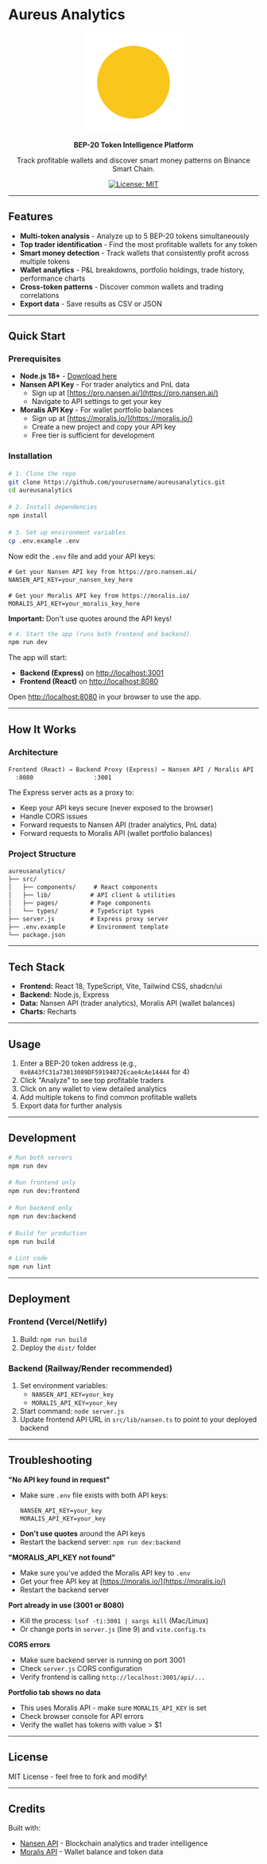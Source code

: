 # Aureus Analytics

<div align="center">
  <img src="public/aureus.png" alt="Aureus Analytics" width="200"/>
  
  **BEP-20 Token Intelligence Platform**
  
  Track profitable wallets and discover smart money patterns on Binance Smart Chain.
  
  [![License: MIT](https://img.shields.io/badge/License-MIT-yellow.svg)](https://opensource.org/licenses/MIT)
</div>

---

## Features

- **Multi-token analysis** - Analyze up to 5 BEP-20 tokens simultaneously
- **Top trader identification** - Find the most profitable wallets for any token
- **Smart money detection** - Track wallets that consistently profit across multiple tokens
- **Wallet analytics** - P&L breakdowns, portfolio holdings, trade history, performance charts
- **Cross-token patterns** - Discover common wallets and trading correlations
- **Export data** - Save results as CSV or JSON

---

## Quick Start

### Prerequisites

- **Node.js 18+** - [Download here](https://nodejs.org/)
- **Nansen API Key** - For trader analytics and PnL data
  - Sign up at [https://pro.nansen.ai/](https://pro.nansen.ai/)
  - Navigate to API settings to get your key
- **Moralis API Key** - For wallet portfolio balances
  - Sign up at [https://moralis.io/](https://moralis.io/)
  - Create a new project and copy your API key
  - Free tier is sufficient for development

### Installation

```bash
# 1. Clone the repo
git clone https://github.com/yourusername/aureusanalytics.git
cd aureusanalytics

# 2. Install dependencies
npm install

# 3. Set up environment variables
cp .env.example .env
```

Now edit the `.env` file and add your API keys:

```env
# Get your Nansen API key from https://pro.nansen.ai/
NANSEN_API_KEY=your_nansen_key_here

# Get your Moralis API key from https://moralis.io/
MORALIS_API_KEY=your_moralis_key_here
```

**Important:** Don't use quotes around the API keys!

```bash
# 4. Start the app (runs both frontend and backend)
npm run dev
```

The app will start:
- **Backend (Express)** on [http://localhost:3001](http://localhost:3001)
- **Frontend (React)** on [http://localhost:8080](http://localhost:8080)

Open [http://localhost:8080](http://localhost:8080) in your browser to use the app.

---

## How It Works

### Architecture

```
Frontend (React) → Backend Proxy (Express) → Nansen API / Moralis API
  :8080                 :3001
```

The Express server acts as a proxy to:
- Keep your API keys secure (never exposed to the browser)
- Handle CORS issues
- Forward requests to Nansen API (trader analytics, PnL data)
- Forward requests to Moralis API (wallet portfolio balances)

### Project Structure

```
aureusanalytics/
├── src/
│   ├── components/     # React components
│   ├── lib/           # API client & utilities
│   ├── pages/         # Page components
│   └── types/         # TypeScript types
├── server.js          # Express proxy server
├── .env.example       # Environment template
└── package.json
```

---

## Tech Stack

- **Frontend:** React 18, TypeScript, Vite, Tailwind CSS, shadcn/ui
- **Backend:** Node.js, Express
- **Data:** Nansen API (trader analytics), Moralis API (wallet balances)
- **Charts:** Recharts

---

## Usage

1. Enter a BEP-20 token address (e.g., `0x0A43fC31a73013089DF59194872Ecae4cAe14444` for 4)
2. Click "Analyze" to see top profitable traders
3. Click on any wallet to view detailed analytics
4. Add multiple tokens to find common profitable wallets
5. Export data for further analysis

---

## Development

```bash
# Run both servers
npm run dev

# Run frontend only
npm run dev:frontend

# Run backend only
npm run dev:backend

# Build for production
npm run build

# Lint code
npm run lint
```

---

## Deployment

### Frontend (Vercel/Netlify)

1. Build: `npm run build`
2. Deploy the `dist/` folder

### Backend (Railway/Render recommended)

1. Set environment variables:
   - `NANSEN_API_KEY=your_key`
   - `MORALIS_API_KEY=your_key`
2. Start command: `node server.js`
3. Update frontend API URL in `src/lib/nansen.ts` to point to your deployed backend

---

## Troubleshooting

**"No API key found in request"**
- Make sure `.env` file exists with both API keys:
  ```
  NANSEN_API_KEY=your_key
  MORALIS_API_KEY=your_key
  ```
- **Don't use quotes** around the API keys
- Restart the backend server: `npm run dev:backend`

**"MORALIS_API_KEY not found"**
- Make sure you've added the Moralis API key to `.env`
- Get your free API key at [https://moralis.io/](https://moralis.io/)
- Restart the backend server

**Port already in use (3001 or 8080)**
- Kill the process: `lsof -ti:3001 | xargs kill` (Mac/Linux)
- Or change ports in `server.js` (line 9) and `vite.config.ts`

**CORS errors**
- Make sure backend server is running on port 3001
- Check `server.js` CORS configuration
- Verify frontend is calling `http://localhost:3001/api/...`

**Portfolio tab shows no data**
- This uses Moralis API - make sure `MORALIS_API_KEY` is set
- Check browser console for API errors
- Verify the wallet has tokens with value > $1

---

## License

MIT License - feel free to fork and modify!

---

## Credits

Built with:
- [Nansen API](https://nansen.ai) - Blockchain analytics and trader intelligence
- [Moralis API](https://moralis.io) - Wallet balance and token data

